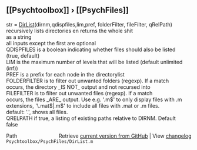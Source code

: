 ## [[Psychtoolbox]] &#8250; [[PsychFiles]]

str = [DirList](DirList)(dirnm,qdispfiles,lim,pref, folderFilter, fileFilter, qRelPath)  
recursively lists directories en returns the whole shit  
as a string  
all inputs except the first are optional  
QDISPFILES is a boolean indicating whether files should also be listed  
(true, default)  
LIM is the maximum number of levels that will be listed (default unlimited (inf))  
PREF is a prefix for each node in the directorylist  
FOLDERFILTER is to filter out unwanted folders (regexp). If a match  
occurs, the directory \_IS NOT\_ output and not recursed into  
FILEFILTER is to filter out unwanted files (regexp). If a match  
occurs, the files \_ARE\_ output. Use e.g. '\.m$' to only display files with  
.m extensions, '\.mat$|\.m$' to include all files with .mat or .m files.  
default: '.', shows all files.  
QRELPATH if true, a listing of existing paths relative to DIRNM. Default  
false  




<div class="code_header" style="text-align:right;">
  <span style="float:left;">Path&nbsp;&nbsp;</span> <span class="counter">Retrieve <a href=
  "https://raw.github.com/Psychtoolbox-3/Psychtoolbox-3/beta/Psychtoolbox/PsychFiles/DirList.m">current version from GitHub</a> | View <a href=
  "https://github.com/Psychtoolbox-3/Psychtoolbox-3/commits/beta/Psychtoolbox/PsychFiles/DirList.m">changelog</a></span>
</div>
<div class="code">
  <code>Psychtoolbox/PsychFiles/DirList.m</code>
</div>

